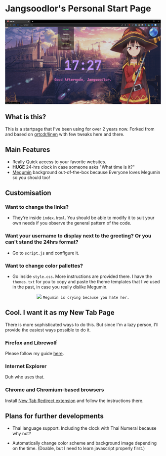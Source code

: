 # Jangsoodlor's Personal Start Page

<img src = "assets/preview.png" align=center>

## What is this?
This is a startpage that I've been using for over 2 years now. Forked from and based on [grtcdr/linen](https://github.com/grtcdr/linen) with few tweaks here and there.

## Main Features
- Really Quick access to your favorite websites.
- **HUGE** 24-hrs clock in case someone asks "What time is it?"
- [Megumin](https://myanimelist.net/character/117225/Megumin) background out-of-the-box because Everyone loves Megumin so you should too!

## Customisation

### Want to change the links? 
- They're inside `index.html`. You should be able to modify it to suit your own needs if you observe the general pattern of the code.

### Want your username to display next to the greeting? Or you can't stand the 24hrs format?
- Go to `script.js` and configure it.

### Want to change color pallettes?
- Go inside `style.css`. More instructions are provided there. I have the `themes.txt` for you to copy and paste the theme templates that I've used in the past, in case you really dislike Megumin. 

<p align = center>
<img src = "https://media.tenor.com/1qjlHimJe2UAAAAC/megumin-crying-megumin.gif">
<code>Megumin is crying because you hate her.</code>
</p>

## Cool. I want it as my New Tab Page

There is more sophisticated ways to do this. But since I'm a lazy person, I'll provide the easiest ways possible to do it.

### Firefox and Librewolf
Please follow my guide [here](https://github.com/Jangsoodlor/Firefox-Startpage-Config).

### Internet Explorer
Duh who uses that.

### Chrome and Chromium-based browsers
Install [New Tab Redirect extension](https://chrome.google.com/webstore/detail/new-tab-redirect/icpgjfneehieebagbmdbhnlpiopdcmna) and follow the instructions there.

## Plans for further developments

- Thai language support. Including the clock with Thai Numeral because why not?

- Automatically change color scheme and background image depending on the time. (Doable, but I need to learn javascript properly first.)